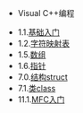 * Visual C++编程
 - 1.1.[基础入门](1.1.md)
 - 1.2.[字符映射表](1.2.md)
 - 1.5.[数组](1.5.md)
 - 1.6.[指针](1.6.md)
 - 7.0.[结构struct](7.0.md)
 - 7.1.[类class](7.1.md)
 - 11.1.[MFC入门](11.1.md)
